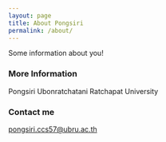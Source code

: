 ```yaml
---
layout: page
title: About Pongsiri
permalink: /about/
---
```


Some information about you!

### More Information

Pongsiri Ubonratchatani Ratchapat University

### Contact me

[pongsiri.ccs57@ubru.ac.th](mailto:email@domain.com)
